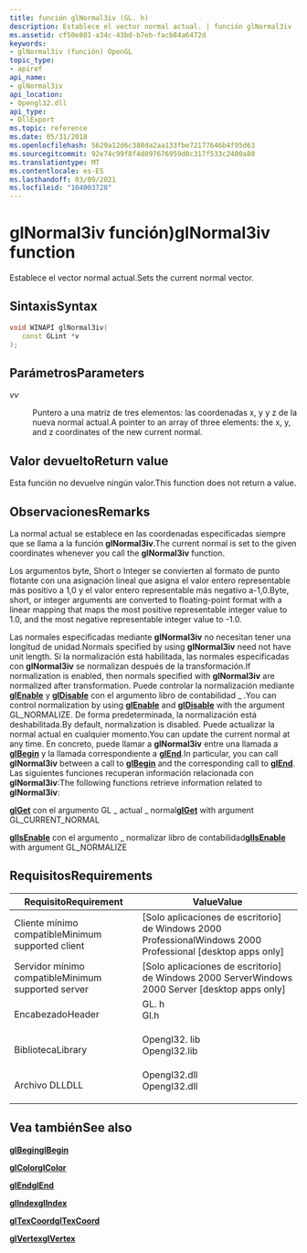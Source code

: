 ```yaml
---
title: función glNormal3iv (GL. h)
description: Establece el vector normal actual. | función glNormal3iv (GL. h)
ms.assetid: cf50e801-a34c-43bd-b7eb-facb84a6472d
keywords:
- glNormal3iv (función) OpenGL
topic_type:
- apiref
api_name:
- glNormal3iv
api_location:
- Opengl32.dll
api_type:
- DllExport
ms.topic: reference
ms.date: 05/31/2018
ms.openlocfilehash: 5629a12d6c388da2aa133fbe72177646b4f95d63
ms.sourcegitcommit: 92e74c99f8f4d097676959d0c317f533c2400a80
ms.translationtype: MT
ms.contentlocale: es-ES
ms.lasthandoff: 03/09/2021
ms.locfileid: "104003728"
---
```

# <a name="glnormal3iv-function"></a><span data-ttu-id="95611-105">glNormal3iv función)</span><span class="sxs-lookup"><span data-stu-id="95611-105">glNormal3iv function</span></span>

<span data-ttu-id="95611-106">Establece el vector normal actual.</span><span class="sxs-lookup"><span data-stu-id="95611-106">Sets the current normal vector.</span></span>

## <a name="syntax"></a><span data-ttu-id="95611-107">Sintaxis</span><span class="sxs-lookup"><span data-stu-id="95611-107">Syntax</span></span>


```C++
void WINAPI glNormal3iv(
   const GLint *v
);
```



## <a name="parameters"></a><span data-ttu-id="95611-108">Parámetros</span><span class="sxs-lookup"><span data-stu-id="95611-108">Parameters</span></span>

<dl> <dt>

<span data-ttu-id="95611-109">*v*</span><span class="sxs-lookup"><span data-stu-id="95611-109">*v*</span></span> 
</dt> <dd>

<span data-ttu-id="95611-110">Puntero a una matriz de tres elementos: las coordenadas x, y y z de la nueva normal actual.</span><span class="sxs-lookup"><span data-stu-id="95611-110">A pointer to an array of three elements: the x, y, and z coordinates of the new current normal.</span></span>

</dd> </dl>

## <a name="return-value"></a><span data-ttu-id="95611-111">Valor devuelto</span><span class="sxs-lookup"><span data-stu-id="95611-111">Return value</span></span>

<span data-ttu-id="95611-112">Esta función no devuelve ningún valor.</span><span class="sxs-lookup"><span data-stu-id="95611-112">This function does not return a value.</span></span>

## <a name="remarks"></a><span data-ttu-id="95611-113">Observaciones</span><span class="sxs-lookup"><span data-stu-id="95611-113">Remarks</span></span>

<span data-ttu-id="95611-114">La normal actual se establece en las coordenadas especificadas siempre que se llama a la función **glNormal3iv**.</span><span class="sxs-lookup"><span data-stu-id="95611-114">The current normal is set to the given coordinates whenever you call the **glNormal3iv** function.</span></span>

<span data-ttu-id="95611-115">Los argumentos byte, Short o Integer se convierten al formato de punto flotante con una asignación lineal que asigna el valor entero representable más positivo a 1,0 y el valor entero representable más negativo a-1,0.</span><span class="sxs-lookup"><span data-stu-id="95611-115">Byte, short, or integer arguments are converted to floating-point format with a linear mapping that maps the most positive representable integer value to 1.0, and the most negative representable integer value to -1.0.</span></span>

<span data-ttu-id="95611-116">Las normales especificadas mediante **glNormal3iv** no necesitan tener una longitud de unidad.</span><span class="sxs-lookup"><span data-stu-id="95611-116">Normals specified by using **glNormal3iv** need not have unit length.</span></span> <span data-ttu-id="95611-117">Si la normalización está habilitada, las normales especificadas con **glNormal3iv** se normalizan después de la transformación.</span><span class="sxs-lookup"><span data-stu-id="95611-117">If normalization is enabled, then normals specified with **glNormal3iv** are normalized after transformation.</span></span> <span data-ttu-id="95611-118">Puede controlar la normalización mediante [**glEnable**](glenable.md) y [**glDisable**](gldisable.md) con el argumento libro de contabilidad \_ .</span><span class="sxs-lookup"><span data-stu-id="95611-118">You can control normalization by using [**glEnable**](glenable.md) and [**glDisable**](gldisable.md) with the argument GL\_NORMALIZE.</span></span> <span data-ttu-id="95611-119">De forma predeterminada, la normalización está deshabilitada.</span><span class="sxs-lookup"><span data-stu-id="95611-119">By default, normalization is disabled.</span></span> <span data-ttu-id="95611-120">Puede actualizar la normal actual en cualquier momento.</span><span class="sxs-lookup"><span data-stu-id="95611-120">You can update the current normal at any time.</span></span> <span data-ttu-id="95611-121">En concreto, puede llamar a **glNormal3iv** entre una llamada a [**glBegin**](glbegin.md) y la llamada correspondiente a [**glEnd**](glend.md).</span><span class="sxs-lookup"><span data-stu-id="95611-121">In particular, you can call **glNormal3iv** between a call to [**glBegin**](glbegin.md) and the corresponding call to [**glEnd**](glend.md).</span></span> <span data-ttu-id="95611-122">Las siguientes funciones recuperan información relacionada con **glNormal3iv**:</span><span class="sxs-lookup"><span data-stu-id="95611-122">The following functions retrieve information related to **glNormal3iv**:</span></span>

<span data-ttu-id="95611-123">[**glGet**](glgetbooleanv--glgetdoublev--glgetfloatv--glgetintegerv.md) con el argumento GL \_ actual \_ normal</span><span class="sxs-lookup"><span data-stu-id="95611-123">[**glGet**](glgetbooleanv--glgetdoublev--glgetfloatv--glgetintegerv.md) with argument GL\_CURRENT\_NORMAL</span></span>

<span data-ttu-id="95611-124">[**glIsEnable**](glisenabled.md) con el argumento \_ normalizar libro de contabilidad</span><span class="sxs-lookup"><span data-stu-id="95611-124">[**glIsEnable**](glisenabled.md) with argument GL\_NORMALIZE</span></span>

## <a name="requirements"></a><span data-ttu-id="95611-125">Requisitos</span><span class="sxs-lookup"><span data-stu-id="95611-125">Requirements</span></span>



| <span data-ttu-id="95611-126">Requisito</span><span class="sxs-lookup"><span data-stu-id="95611-126">Requirement</span></span> | <span data-ttu-id="95611-127">Value</span><span class="sxs-lookup"><span data-stu-id="95611-127">Value</span></span> |
|-------------------------------------|-----------------------------------------------------------------------------------------|
| <span data-ttu-id="95611-128">Cliente mínimo compatible</span><span class="sxs-lookup"><span data-stu-id="95611-128">Minimum supported client</span></span><br/> | <span data-ttu-id="95611-129">\[Solo aplicaciones de escritorio\] de Windows 2000 Professional</span><span class="sxs-lookup"><span data-stu-id="95611-129">Windows 2000 Professional \[desktop apps only\]</span></span><br/>                              |
| <span data-ttu-id="95611-130">Servidor mínimo compatible</span><span class="sxs-lookup"><span data-stu-id="95611-130">Minimum supported server</span></span><br/> | <span data-ttu-id="95611-131">\[Solo aplicaciones de escritorio\] de Windows 2000 Server</span><span class="sxs-lookup"><span data-stu-id="95611-131">Windows 2000 Server \[desktop apps only\]</span></span><br/>                                    |
| <span data-ttu-id="95611-132">Encabezado</span><span class="sxs-lookup"><span data-stu-id="95611-132">Header</span></span><br/>                   | <dl> <span data-ttu-id="95611-133"><dt>GL. h</dt></span><span class="sxs-lookup"><span data-stu-id="95611-133"><dt>Gl.h</dt></span></span> </dl>         |
| <span data-ttu-id="95611-134">Biblioteca</span><span class="sxs-lookup"><span data-stu-id="95611-134">Library</span></span><br/>                  | <dl> <span data-ttu-id="95611-135"><dt>Opengl32. lib</dt></span><span class="sxs-lookup"><span data-stu-id="95611-135"><dt>Opengl32.lib</dt></span></span> </dl> |
| <span data-ttu-id="95611-136">Archivo DLL</span><span class="sxs-lookup"><span data-stu-id="95611-136">DLL</span></span><br/>                      | <dl> <span data-ttu-id="95611-137"><dt>Opengl32.dll</dt></span><span class="sxs-lookup"><span data-stu-id="95611-137"><dt>Opengl32.dll</dt></span></span> </dl> |



## <a name="see-also"></a><span data-ttu-id="95611-138">Vea también</span><span class="sxs-lookup"><span data-stu-id="95611-138">See also</span></span>

<dl> <dt>

[<span data-ttu-id="95611-139">**glBegin**</span><span class="sxs-lookup"><span data-stu-id="95611-139">**glBegin**</span></span>](glbegin.md)
</dt> <dt>

[<span data-ttu-id="95611-140">**glColor**</span><span class="sxs-lookup"><span data-stu-id="95611-140">**glColor**</span></span>](glcolor-functions.md)
</dt> <dt>

[<span data-ttu-id="95611-141">**glEnd**</span><span class="sxs-lookup"><span data-stu-id="95611-141">**glEnd**</span></span>](glend.md)
</dt> <dt>

[<span data-ttu-id="95611-142">**glIndex**</span><span class="sxs-lookup"><span data-stu-id="95611-142">**glIndex**</span></span>](glindex-functions.md)
</dt> <dt>

[<span data-ttu-id="95611-143">**glTexCoord**</span><span class="sxs-lookup"><span data-stu-id="95611-143">**glTexCoord**</span></span>](gltexcoord-functions.md)
</dt> <dt>

[<span data-ttu-id="95611-144">**glVertex**</span><span class="sxs-lookup"><span data-stu-id="95611-144">**glVertex**</span></span>](glvertex-functions.md)
</dt> </dl>

 

 





